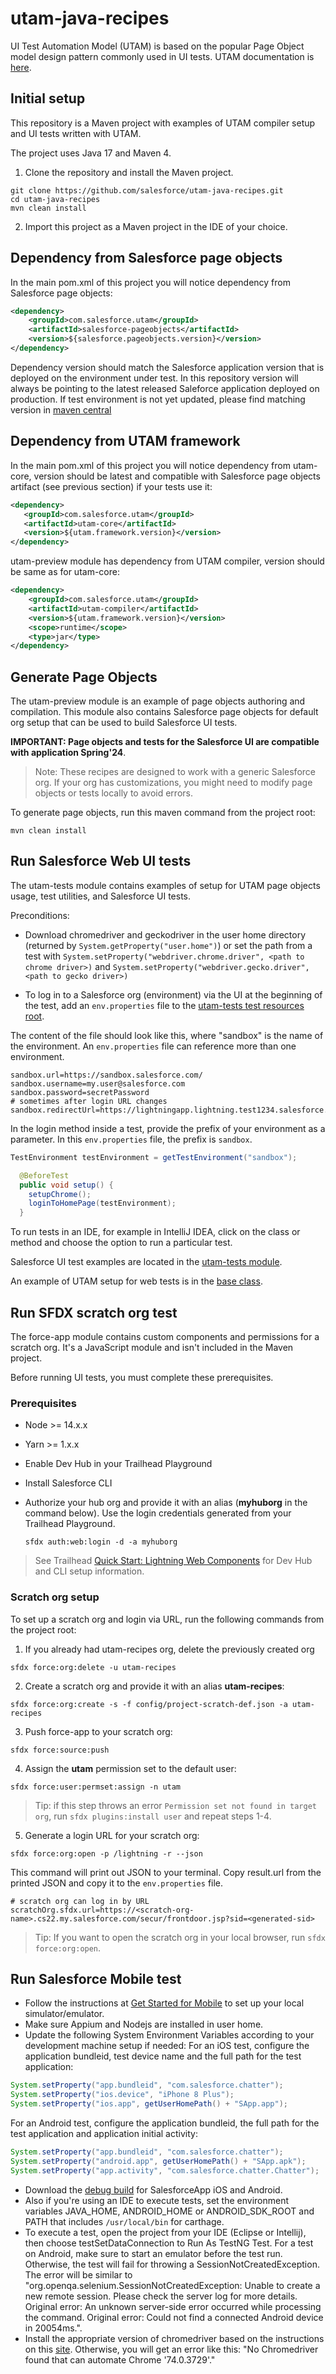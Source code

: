 # utam-java-recipes

UI Test Automation Model (UTAM) is based on the popular Page Object model design pattern commonly used in UI tests. UTAM documentation is [here](https://utam.dev/).

## Initial setup

This repository is a Maven project with examples of UTAM compiler setup and UI tests written with UTAM.

The project uses Java 17 and Maven 4.

1. Clone the repository and install the Maven project.

```shell script
git clone https://github.com/salesforce/utam-java-recipes.git
cd utam-java-recipes
mvn clean install
```

2. Import this project as a Maven project in the IDE of your choice.

## Dependency from Salesforce page objects

In the main pom.xml of this project you will notice dependency from Salesforce page objects:
```xml
<dependency>
    <groupId>com.salesforce.utam</groupId>
    <artifactId>salesforce-pageobjects</artifactId>
    <version>${salesforce.pageobjects.version}</version>
</dependency>
```

Dependency version should match the Salesforce application version that is deployed on the environment under test. 
In this repository version will always be pointing to the latest released Saleforce application deployed on production.
If test environment is not yet updated, please find matching version in [maven central](https://mvnrepository.com/artifact/com.salesforce.utam/salesforce-pageobjects)

## Dependency from UTAM framework

In the main pom.xml of this project you will notice dependency from utam-core, version should be latest 
and compatible with Salesforce page objects artifact (see previous section) if your tests use it:
```xml
<dependency>
   <groupId>com.salesforce.utam</groupId>
   <artifactId>utam-core</artifactId>
   <version>${utam.framework.version}</version>
</dependency>
```
utam-preview module has dependency from UTAM compiler, version should be same as for utam-core:
```xml
<dependency>
    <groupId>com.salesforce.utam</groupId>
    <artifactId>utam-compiler</artifactId>
    <version>${utam.framework.version}</version>
    <scope>runtime</scope>
    <type>jar</type>
</dependency>
```

## Generate Page Objects

The utam-preview module is an example of page objects authoring and compilation. This module also contains Salesforce page objects for default org setup that can be used to build Salesforce UI tests.

__IMPORTANT: Page objects and tests for the Salesforce UI are compatible with application Spring'24__.

> Note: These recipes are designed to work with a generic Salesforce org. If your org has customizations, you might need to modify page objects or tests locally to avoid errors.

To generate page objects, run this maven command from the project root:
```shell script
mvn clean install
```

## Run Salesforce Web UI tests

The utam-tests module contains examples of setup for UTAM page objects usage, test utilities, and Salesforce UI tests.

Preconditions:

- Download chromedriver and geckodriver in the user home directory (returned by `System.getProperty("user.home")`) 
or set the path from a test with `System.setProperty("webdriver.chrome.driver", <path to chrome driver>)` and `System.setProperty("webdriver.gecko.driver", <path to gecko driver>)`

- To log in to a Salesforce org (environment) via the UI at the beginning of the test, add an `env.properties` file to the [utam-tests test resources root](https://github.com/salesforce/utam-java-recipes/tree/main/utam-tests/src/test/resources).

The content of the file should look like this, where "sandbox" is the name of the environment. An `env.properties` file can reference more than one environment.

```properties
sandbox.url=https://sandbox.salesforce.com/
sandbox.username=my.user@salesforce.com
sandbox.password=secretPassword
# sometimes after login URL changes
sandbox.redirectUrl=https://lightningapp.lightning.test1234.salesforce.com/
```

In the login method inside a test, provide the prefix of your environment as a parameter. In this `env.properties` file, the prefix is `sandbox`.

```java
TestEnvironment testEnvironment = getTestEnvironment("sandbox");

  @BeforeTest
  public void setup() {
    setupChrome();
    loginToHomePage(testEnvironment);
  }
```

To run tests in an IDE, for example in IntelliJ IDEA, click on the class or method and choose the option to run a particular test.

Salesforce UI test examples are located in the [utam-tests module](https://github.com/salesforce/utam-java-recipes/tree/main/utam-tests/src/test/java/utam/examples/salesforce/web).

An example of UTAM setup for web tests is in the [base class](https://github.com/salesforce/utam-java-recipes/blob/main/utam-tests/src/test/java/utam/base/UtamWebTestBase.java).

## Run SFDX scratch org test

The force-app module contains custom components and permissions for a scratch org. 
It's a JavaScript module and isn't included in the Maven project.

Before running UI tests, you must complete these prerequisites.

### Prerequisites

- Node >= 14.x.x
- Yarn >= 1.x.x
- Enable Dev Hub in your Trailhead Playground
- Install Salesforce CLI
- Authorize your hub org and provide it with an alias (**myhuborg** in the command below). 
  Use the login credentials generated from your Trailhead Playground.

  ```shell script
  sfdx auth:web:login -d -a myhuborg
  ```

> See Trailhead 
> [Quick Start: Lightning Web Components](https://trailhead.salesforce.com/content/learn/projects/quick-start-lightning-web-components/)
> for Dev Hub and CLI setup information. 

### Scratch org setup

To set up a scratch org and login via URL, run the following commands from the project root:

1. If you already had utam-recipes org, delete the previously created org 
```shell script
sfdx force:org:delete -u utam-recipes
```
2. Create a scratch org and provide it with an alias **utam-recipes**:
 ```shell script
sfdx force:org:create -s -f config/project-scratch-def.json -a utam-recipes
```
3. Push force-app to your scratch org:
```shell script
sfdx force:source:push
```
4. Assign the **utam** permission set to the default user:
```shell script
sfdx force:user:permset:assign -n utam
```
> Tip: if this step throws an error `Permission set not found in target org`, run `sfdx plugins:install user` and repeat steps 1-4.

5. Generate a login URL for your scratch org:
```shell script
sfdx force:org:open -p /lightning -r --json
```
This command will print out JSON to your terminal. Copy result.url from the printed JSON and copy it to the `env.properties` file.  
```properties
# scratch org can log in by URL
scratchOrg.sfdx.url=https://<scratch-org-name>.cs22.my.salesforce.com/secur/frontdoor.jsp?sid=<generated-sid>
```
> Tip: If you want to open the scratch org in your local browser, run `sfdx force:org:open`.

## Run Salesforce Mobile test

- Follow the instructions at [Get Started for Mobile](https://utam.dev/guide/get_started_utam#get-started-for-mobile) to set up your local simulator/emulator.
- Make sure Appium and Nodejs are installed in user home.
- Update the following System Environment Variables according to your development machine setup if needed:
For an iOS test, configure the application bundleid, test device name and the full path for the test application:

```java
System.setProperty("app.bundleid", "com.salesforce.chatter");
System.setProperty("ios.device", "iPhone 8 Plus");
System.setProperty("ios.app", getUserHomePath() + "SApp.app");
```

For an Android test, configure the application bundleid, the full path for the test application and application initial activity:

```java
System.setProperty("app.bundleid", "com.salesforce.chatter");
System.setProperty("android.app", getUserHomePath() + "SApp.apk");
System.setProperty("app.activity", "com.salesforce.chatter.Chatter");
```

- Download the [debug build](https://developer.salesforce.com/tools/mobile-debugging) for SalesforceApp iOS and Android.
- Also if you're using an IDE to execute tests, set the environment variables JAVA_HOME, ANDROID_HOME or ANDROID_SDK_ROOT and PATH that includes `/usr/local/bin` for carthage.
- To execute a test, open the project from your IDE (Eclipse or Intellij), then choose testSetDataConnection to Run As TestNG Test. For a test on Android, make sure to start an emulator before the test run. Otherwise, the test will fail for throwing a SessionNotCreatedException. The error will be similar to "org.openqa.selenium.SessionNotCreatedException: Unable to create a new remote session. Please check the server log for more details. Original error: An unknown server-side error occurred while processing the command. Original error: Could not find a connected Android device in 20054ms.".
- Install the appropriate version of chromedriver based on the instructions on this [site](https://github.com/appium/appium/blob/master/docs/en/writing-running-appium/web/chromedriver.md). Otherwise, you will get an error like this: "No Chromedriver found that can automate Chrome '74.0.3729'."
